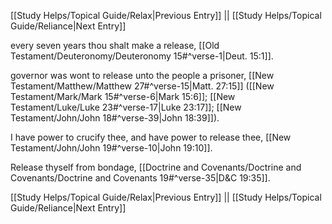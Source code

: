 [[Study Helps/Topical Guide/Relax|Previous Entry]]  ||  [[Study Helps/Topical Guide/Reliance|Next Entry]]

 every seven years thou shalt make a release, [[Old Testament/Deuteronomy/Deuteronomy 15#^verse-1|Deut. 15:1]].

 governor was wont to release unto the people a prisoner, [[New Testament/Matthew/Matthew 27#^verse-15|Matt. 27:15]] ([[New Testament/Mark/Mark 15#^verse-6|Mark 15:6]]; [[New Testament/Luke/Luke 23#^verse-17|Luke 23:17]]; [[New Testament/John/John 18#^verse-39|John 18:39]]).

 I have power to crucify thee, and have power to release thee, [[New Testament/John/John 19#^verse-10|John 19:10]].

 Release thyself from bondage, [[Doctrine and Covenants/Doctrine and Covenants/Doctrine and Covenants 19#^verse-35|D&C 19:35]].

[[Study Helps/Topical Guide/Relax|Previous Entry]]  ||  [[Study Helps/Topical Guide/Reliance|Next Entry]]